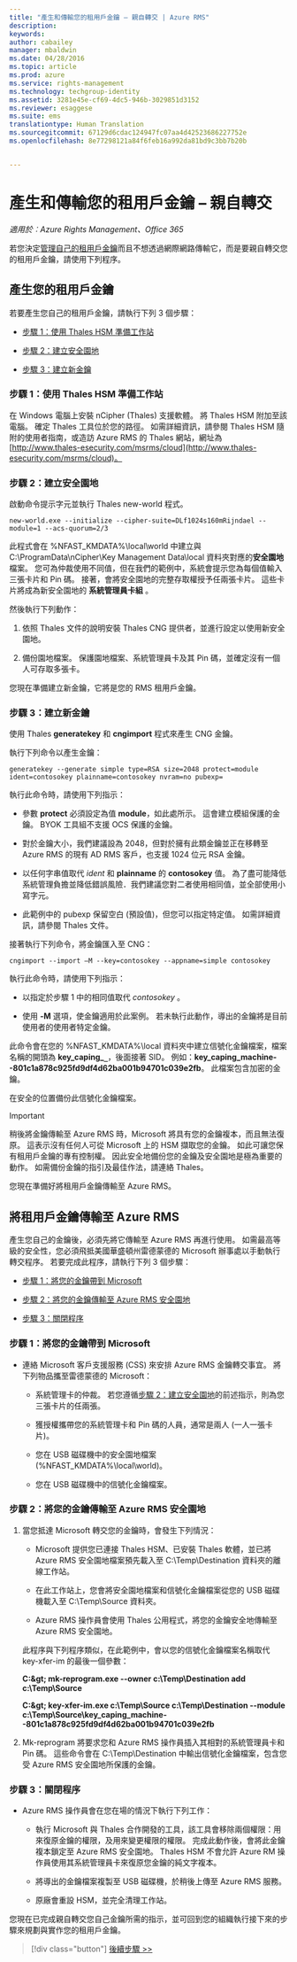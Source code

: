 ```yaml
---
title: "產生和傳輸您的租用戶金鑰 – 親自轉交 | Azure RMS"
description: 
keywords: 
author: cabailey
manager: mbaldwin
ms.date: 04/28/2016
ms.topic: article
ms.prod: azure
ms.service: rights-management
ms.technology: techgroup-identity
ms.assetid: 3281e45e-cf69-4dc5-946b-3029851d3152
ms.reviewer: esaggese
ms.suite: ems
translationtype: Human Translation
ms.sourcegitcommit: 67129d6cdac124947fc07aa4d42523686227752e
ms.openlocfilehash: 8e77298121a84f6feb16a992da81bd9c3bb7b20b


---
```


# 產生和傳輸您的租用戶金鑰 – 親自轉交

*適用於︰Azure Rights Management、Office 365*


若您決定[管理自己的租用戶金鑰](plan-implement-tenant-key.md#choose-your-tenant-key-topology-managed-by-microsoft-the-default-or-managed-by-you-byok)而且不想透過網際網路傳輸它，而是要親自轉交您的租用戶金鑰，請使用下列程序。

## 產生您的租用戶金鑰
若要產生您自己的租用戶金鑰，請執行下列 3 個步驟：

-   [步驟 1：使用 Thales HSM 準備工作站](#step-1-prepare-a-workstation-with-thales-hsm)

-   [步驟 2：建立安全園地](#step-2-create-a-security-world)

-   [步驟 3：建立新金鑰](#step-3-create-a-new-key)

### 步驟 1：使用 Thales HSM 準備工作站
在 Windows 電腦上安裝 nCipher (Thales) 支援軟體。 將 Thales HSM 附加至該電腦。 確定 Thales 工具位於您的路徑。 如需詳細資訊，請參閱 Thales HSM 隨附的使用者指南，或造訪 Azure RMS 的 Thales 網站，網址為 [http://www.thales-esecurity.com/msrms/cloud](http://www.thales-esecurity.com/msrms/cloud)。

### 步驟 2：建立安全園地
啟動命令提示字元並執行 Thales new-world 程式。

```
new-world.exe --initialize --cipher-suite=DLf1024s160mRijndael --module=1 --acs-quorum=2/3
```
此程式會在 %NFAST_KMDATA%\local\world 中建立與 C:\ProgramData\nCipher\Key Management Data\local 資料夾對應的**安全園地**檔案。 您可為仲裁使用不同值，但在我們的範例中，系統會提示您為每個值輸入三張卡片和 Pin 碼。 接著，會將安全園地的完整存取權授予任兩張卡片。  這些卡片將成為新安全園地的 **系統管理員卡組** 。

然後執行下列動作：

1.  依照 Thales 文件的說明安裝 Thales CNG 提供者，並進行設定以使用新安全園地。

2.  備份園地檔案。 保護園地檔案、系統管理員卡及其 Pin 碼，並確定沒有一個人可存取多張卡。

您現在準備建立新金鑰，它將是您的 RMS 租用戶金鑰。

### 步驟 3：建立新金鑰
使用 Thales **generatekey** 和 **cngimport** 程式來產生 CNG 金鑰。

執行下列命令以產生金鑰：

```
generatekey --generate simple type=RSA size=2048 protect=module ident=contosokey plainname=contosokey nvram=no pubexp=
```
執行此命令時，請使用下列指示：

-   參數 **protect** 必須設定為值 **module**，如此處所示。 這會建立模組保護的金鑰。 BYOK 工具組不支援 OCS 保護的金鑰。

-   對於金鑰大小，我們建議設為 2048，但對於擁有此類金鑰並正在移轉至 Azure RMS 的現有 AD RMS 客戶，也支援 1024 位元 RSA 金鑰。

-   以任何字串值取代 *ident* 和 **plainname** 的 **contosokey** 值。 為了盡可能降低系統管理負擔並降低錯誤風險．我們建議您對二者使用相同值，並全部使用小寫字元。

-   此範例中的 pubexp 保留空白 (預設值)，但您可以指定特定值。 如需詳細資訊，請參閱 Thales 文件。

接著執行下列命令，將金鑰匯入至 CNG：

```
cngimport --import –M --key=contosokey --appname=simple contosokey
```
執行此命令時，請使用下列指示：

-   以指定於步驟 1 中的相同值取代 *contosokey* 。

-   使用 **-M** 選項，使金鑰適用於此案例。 若未執行此動作，導出的金鑰將是目前使用者的使用者特定金鑰。

此命令會在您的 %NFAST_KMDATA%\local 資料夾中建立信號化金鑰檔案，檔案名稱的開頭為 **key_caping_`_`**，後面接著 SID。 例如：**key_caping_machine--801c1a878c925fd9df4d62ba001b94701c039e2fb**。 此檔案包含加密的金鑰。

在安全的位置備份此信號化金鑰檔案。

> [!IMPORTANT]
> 稍後將金鑰傳輸至 Azure RMS 時，Microsoft 將具有您的金鑰複本，而且無法復原。 這表示沒有任何人可從 Microsoft 上的 HSM 擷取您的金鑰。 如此可讓您保有租用戶金鑰的專有控制權。 因此安全地備份您的金鑰及安全園地是極為重要的動作。 如需備份金鑰的指引及最佳作法，請連絡 Thales。

您現在準備好將租用戶金鑰傳輸至 Azure RMS。

## 將租用戶金鑰傳輸至 Azure RMS
產生您自己的金鑰後，必須先將它傳輸至 Azure RMS 再進行使用。 如需最高等級的安全性，您必須飛抵美國華盛頓州雷德蒙德的 Microsoft 辦事處以手動執行轉交程序。 若要完成此程序，請執行下列 3 個步驟：

-   [步驟 1：將您的金鑰帶到 Microsoft](#step-1-bring-your-key-to-microsoft)

-   [步驟 2：將您的金鑰傳輸至 Azure RMS 安全園地](#step-2-transfer-your-key-to-the-azure-rms-security-world)

-   [步驟 3：關閉程序](#step-3-closing-procedures)

### 步驟 1：將您的金鑰帶到 Microsoft

-   連絡 Microsoft 客戶支援服務 (CSS) 來安排 Azure RMS 金鑰轉交事宜。 將下列物品攜至雷德蒙德的 Microsoft：

    -   系統管理卡的仲裁。 若您遵循[步驟 2：建立安全園地](#step-2-create-a-security-world)的前述指示，則為您三張卡片的任兩張。

    -   獲授權攜帶您的系統管理卡和 Pin 碼的人員，通常是兩人 (一人一張卡片)。

    -   您在 USB 磁碟機中的安全園地檔案 (%NFAST_KMDATA%\local\world)。

    -   您在 USB 磁碟機中的信號化金鑰檔案。

### 步驟 2：將您的金鑰傳輸至 Azure RMS 安全園地

1.  當您抵達 Microsoft 轉交您的金鑰時，會發生下列情況：

    -   Microsoft 提供您已連接 Thales HSM、已安裝 Thales 軟體，並已將 Azure RMS 安全園地檔案預先載入至 C:\Temp\Destination 資料夾的離線工作站。

    -   在此工作站上，您會將安全園地檔案和信號化金鑰檔案從您的 USB 磁碟機載入至 C:\Temp\Source 資料夾。

    -   Azure RMS 操作員會使用 Thales 公用程式，將您的金鑰安全地傳輸至 Azure RMS 安全園地。

    此程序與下列程序類似，在此範例中，會以您的信號化金鑰檔案名稱取代 key-xfer-im 的最後一個參數：

    **C:\&gt; mk-reprogram.exe --owner c:\Temp\Destination add c:\Temp\Source**

    **C:\&gt; key-xfer-im.exe c:\Temp\Source c:\Temp\Destination --module c:\Temp\Source\key_caping_machine--801c1a878c925fd9df4d62ba001b94701c039e2fb**

2.  Mk-reprogram 將要求您和 Azure RMS 操作員插入其相對的系統管理員卡和 Pin 碼。 這些命令會在 C:\Temp\Destination 中輸出信號化金鑰檔案，包含您受 Azure RMS 安全園地所保護的金鑰。

### 步驟 3：關閉程序

-   Azure RMS 操作員會在您在場的情況下執行下列工作：

    -   執行 Microsoft 與 Thales 合作開發的工具，該工具會移除兩個權限：用來復原金鑰的權限，及用來變更權限的權限。 完成此動作後，會將此金鑰複本鎖定至 Azure RMS 安全園地。 Thales HSM 不會允許 Azure RM 操作員使用其系統管理員卡來復原您金鑰的純文字複本。

    -   將導出的金鑰檔案複製至 USB 磁碟機，於稍後上傳至 Azure RMS 服務。

    -   原廠會重設 HSM，並完全清理工作站。

您現在已完成親自轉交您自己金鑰所需的指示，並可回到您的組織執行接下來的步驟來規劃與實作您的租用戶金鑰。

> [!div class="button"]
[後續步驟 >>](plan-implement-tenant-key.md#next-steps)






<!--HONumber=Jul16_HO3-->


